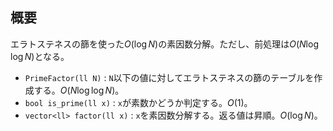 ## 概要

エラトステネスの篩を使った$O(\log N)$の素因数分解。ただし、前処理は$O(N\log\log N)$となる。

- `PrimeFactor(ll N)` : `N`以下の値に対してエラトステネスの篩のテーブルを作成する。$O(N\log\log N)$。
- `bool is_prime(ll x)` : `x`が素数かどうか判定する。$O(1)$。
- `vector<ll> factor(ll x)` : `x`を素因数分解する。返る値は昇順。$O(\log N)$。
